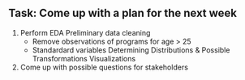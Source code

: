 ## Task: Come up with a plan for the next week

1. Perform EDA
   Preliminary data cleaning
   - Remove observations of programs for age > 25
   - Standardard variables
   Determining Distributions & Possible Transformations
   Visualizations
2. Come up with possible questions for stakeholders
